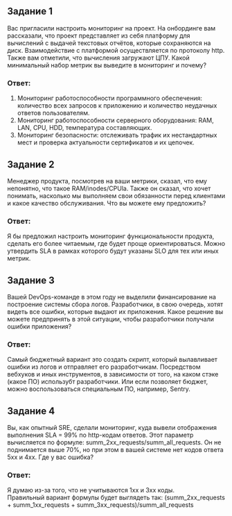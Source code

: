 ## Задание 1

Вас пригласили настроить мониторинг на проект. На онбординге вам рассказали, что проект представляет из себя платформу для вычислений с выдачей текстовых отчётов, которые сохраняются на диск. Взаимодействие с платформой осуществляется по протоколу http. Также вам отметили, что вычисления загружают ЦПУ. Какой минимальный набор метрик вы выведите в мониторинг и почему?  

### Ответ:

1) Мониторинг работоспособности программного обеспечения: количество всех запросов к приложению и количество неудачных ответов пользователям.
2) Мониторинг работоспособности серверного оборудования: RAM, LAN, CPU, HDD, температура составляющих.
3) Мониторинг безопасности: отслеживать трафик их нестандартных мест и проверка актуальности сертификатов и их цепочек.

## Задание 2

Менеджер продукта, посмотрев на ваши метрики, сказал, что ему непонятно, что такое RAM/inodes/CPUla. Также он сказал, что хочет понимать, насколько мы выполняем свои обязанности перед клиентами и какое качество обслуживания. Что вы можете ему предложить?

### Ответ:

Я бы предложил настроить мониторинг функциональности продукта, сделать его более читаемым, где будет проще ориентироваться. Можно утвердить SLA в рамках которого будут указаны SLO для тех или иных метрик.

## Задание 3

Вашей DevOps-команде в этом году не выделили финансирование на построение системы сбора логов. Разработчики, в свою очередь, хотят видеть все ошибки, которые выдают их приложения. Какое решение вы можете предпринять в этой ситуации, чтобы разработчики получали ошибки приложения?

### Ответ:

Самый бюджетный вариант это создать скрипт, который вылавливает ошибки из логов и отправляет его разработчикам. Посредством вебхуков и иных инструментов, в зависимости от того, на каком стэке (какое ПО) использубт разработчики. Или если позволяет бюджет, можно воспользоваться специальным ПО, например, Sentry.

## Задание 4

Вы, как опытный SRE, сделали мониторинг, куда вывели отображения выполнения SLA = 99% по http-кодам ответов. Этот параметр вычисляется по формуле: summ_2xx_requests/summ_all_requests. Он не поднимается выше 70%, но при этом в вашей системе нет кодов ответа 5xx и 4xx. Где у вас ошибка?  

### Ответ:

Я думаю из-за того, что не учитываются 1хх и 3хх коды. <br>
Правильный вариант формулы будет выглядеть так:  (summ_2xx_requests + summ_1xx_requests + summ_3xx_requests)/summ_all_requests
